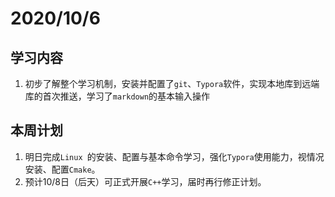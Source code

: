 # 2020/10/6

## 学习内容

1. 初步了解整个学习机制，安装并配置了`git`、`Typora`软件，实现本地库到远端库的首次推送，学习了`markdown`的基本输入操作

## 本周计划

1. 明日完成`Linux `的安装、配置与基本命令学习，强化`Typora`使用能力，视情况安装、配置`Cmake`。
2. 预计10/8日（后天）可正式开展`C++`学习，届时再行修正计划。


